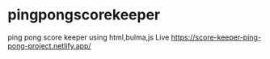 # pingpongscorekeeper
ping pong score keeper using html,bulma,js
Live https://score-keeper-ping-pong-project.netlify.app/
